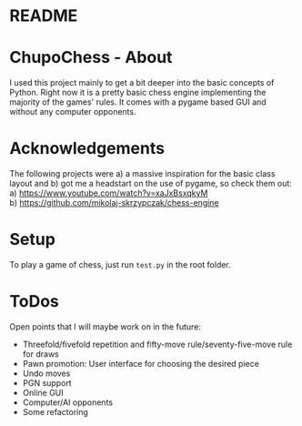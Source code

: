 # README
# ChupoChess - About
I used this project mainly to get a bit deeper into the basic concepts of Python. Right now it is a pretty basic chess engine implementing the majority of the games' rules. It comes with a pygame based GUI and without any computer opponents.

# Acknowledgements
The following projects were a) a massive inspiration for the basic class layout and b) got me a headstart on the use of pygame, so check them out:   
a) https://www.youtube.com/watch?v=xaJxBsxqkyM   
b) https://github.com/mikolaj-skrzypczak/chess-engine

# Setup
To play a game of chess, just run `test.py` in the root folder.

# ToDos
Open points that I will maybe work on in the future:
* Threefold/fivefold repetition and fifty-move rule/seventy-five-move rule for draws
* Pawn promotion: User interface for choosing the desired piece 
* Undo moves 
* PGN support 
* Online GUI
* Computer/AI opponents
* Some refactoring
